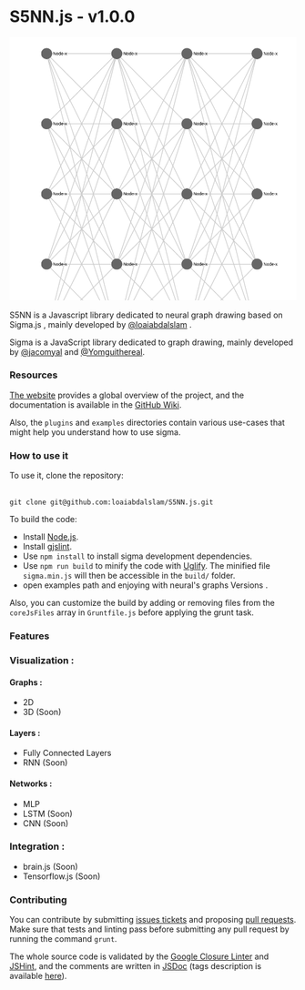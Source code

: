 
S5NN.js - v1.0.0
=================



![S5NN.js](./examples/img/intro.png)


S5NN is a Javascript library dedicated to neural graph drawing based on Sigma.js , mainly developed by [@loaiabdalslam](https://github.com/loaiabdalslam/) .

Sigma is a JavaScript library dedicated to graph drawing, mainly developed by [@jacomyal](https://github.com/jacomyal) and [@Yomguithereal](https://github.com/Yomguithereal).

### Resources

[The website](http://sigmajs.org) provides a global overview of the project, and the documentation is available in the [GitHub Wiki](https://github.com/jacomyal/sigma.js/wiki).

Also, the `plugins` and `examples` directories contain various use-cases that might help you understand how to use sigma.

### How to use it

To use it, clone the repository:

```

git clone git@github.com:loaiabdalslam/S5NN.js.git
```

To build the code:

 - Install [Node.js](http://nodejs.org/).
 - Install [gjslint](https://developers.google.com/closure/utilities/docs/linter_howto?hl=en).
 - Use `npm install` to install sigma development dependencies.
 - Use `npm run build` to minify the code with [Uglify](https://github.com/mishoo/UglifyJS). The minified file `sigma.min.js` will then be accessible in the `build/` folder.
 - open examples path and enjoying with neural's graphs Versions .  

Also, you can customize the build by adding or removing files from the `coreJsFiles` array in `Gruntfile.js` before applying the grunt task.




### Features 


### Visualization : 

#### Graphs :
  - 2D
  - 3D (Soon) 
#### Layers :
  - Fully Connected Layers
  - RNN (Soon)
#### Networks :
  - MLP
  - LSTM (Soon)
  - CNN (Soon)

### Integration :
  - brain.js (Soon)
  - Tensorflow.js (Soon) 


### Contributing

You can contribute by submitting [issues tickets](http://github.com/jacomyal/sigma.js/issues) and proposing [pull requests](https://github.com/loaiabdalslam/S5NN.js/pulls). Make sure that tests and linting pass before submitting any pull request by running the command `grunt`.

The whole source code is validated by the [Google Closure Linter](https://developers.google.com/closure/utilities/) and [JSHint](http://www.jshint.com/), and the comments are written in [JSDoc](http://en.wikipedia.org/wiki/JSDoc) (tags description is available [here](https://developers.google.com/closure/compiler/docs/js-for-compiler)).
